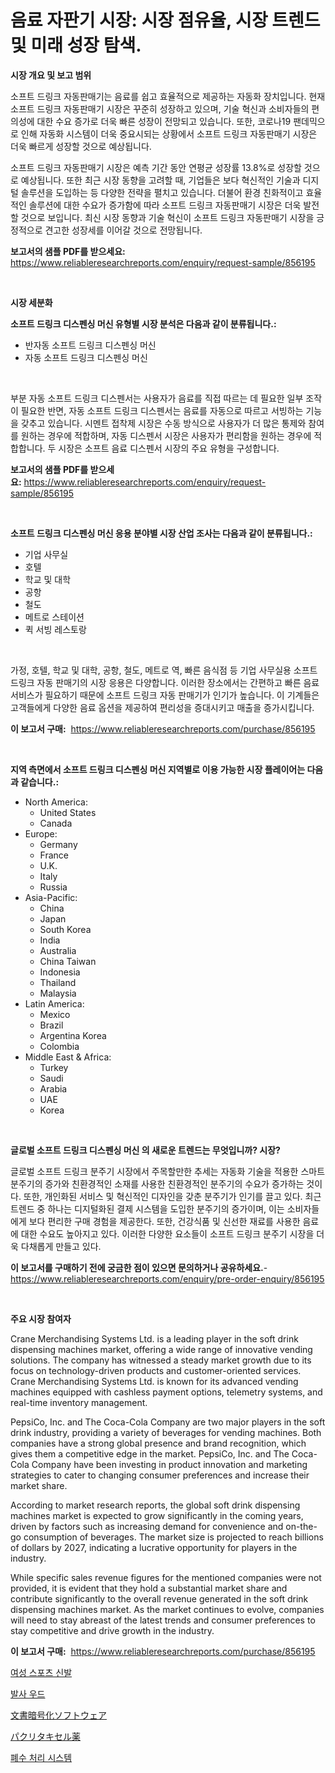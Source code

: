 <p><h1>음료 자판기 시장: 시장 점유율, 시장 트렌드 및 미래 성장 탐색.</h1></p><p><strong>시장 개요 및 보고 범위</strong></p>
<p><p>소프트 드링크 자동판매기는 음료를 쉽고 효율적으로 제공하는 자동화 장치입니다. 현재 소프트 드링크 자동판매기 시장은 꾸준히 성장하고 있으며, 기술 혁신과 소비자들의 편의성에 대한 수요 증가로 더욱 빠른 성장이 전망되고 있습니다. 또한, 코로나19 팬데믹으로 인해 자동화 시스템이 더욱 중요시되는 상황에서 소프트 드링크 자동판매기 시장은 더욱 빠르게 성장할 것으로 예상됩니다.</p><p>소프트 드링크 자동판매기 시장은 예측 기간 동안 연평균 성장률 13.8%로 성장할 것으로 예상됩니다. 또한 최근 시장 동향을 고려할 때, 기업들은 보다 혁신적인 기술과 디지털 솔루션을 도입하는 등 다양한 전략을 펼치고 있습니다. 더불어 환경 친화적이고 효율적인 솔루션에 대한 수요가 증가함에 따라 소프트 드링크 자동판매기 시장은 더욱 발전할 것으로 보입니다. 최신 시장 동향과 기술 혁신이 소프트 드링크 자동판매기 시장을 긍정적으로 견고한 성장세를 이어갈 것으로 전망됩니다.</p></p>
<p><strong>보고서의 샘플 PDF를 받으세요:</strong> <a href="https://www.reliableresearchreports.com/enquiry/request-sample/856195">https://www.reliableresearchreports.com/enquiry/request-sample/856195</a></p>
<p>&nbsp;</p>
<p><strong>시장 세분화</strong></p>
<p><strong>소프트 드링크 디스펜싱 머신 유형별 시장 분석은 다음과 같이 분류됩니다.:</strong></p>
<p><ul><li>반자동 소프트 드링크 디스펜싱 머신</li><li>자동 소프트 드링크 디스펜싱 머신</li></ul></p>
<p>&nbsp;</p>
<p><p>부분 자동 소프트 드링크 디스펜서는 사용자가 음료를 직접 따르는 데 필요한 일부 조작이 필요한 반면, 자동 소프트 드링크 디스펜서는 음료를 자동으로 따르고 서빙하는 기능을 갖추고 있습니다. 시멘트 접착제 시장은 수동 방식으로 사용자가 더 많은 통제와 참여를 원하는 경우에 적합하며, 자동 디스펜서 시장은 사용자가 편리함을 원하는 경우에 적합합니다. 두 시장은 소프트 음료 디스펜서 시장의 주요 유형을 구성합니다.</p></p>
<p><strong>보고서의 샘플 PDF를 받으세요:</strong>&nbsp;<a href="https://www.reliableresearchreports.com/enquiry/request-sample/856195">https://www.reliableresearchreports.com/enquiry/request-sample/856195</a></p>
<p>&nbsp;</p>
<p><strong> 소프트 드링크 디스펜싱 머신 응용 분야별 시장 산업 조사는 다음과 같이 분류됩니다.:</strong></p>
<p><ul><li>기업 사무실</li><li>호텔</li><li>학교 및 대학</li><li>공항</li><li>철도</li><li>메트로 스테이션</li><li>퀵 서빙 레스토랑</li></ul></p>
<p>&nbsp;</p>
<p><p>가정, 호텔, 학교 및 대학, 공항, 철도, 메트로 역, 빠른 음식점 등 기업 사무실용 소프트 드링크 자동 판매기의 시장 응용은 다양합니다. 이러한 장소에서는 간편하고 빠른 음료 서비스가 필요하기 때문에 소프트 드링크 자동 판매기가 인기가 높습니다. 이 기계들은 고객들에게 다양한 음료 옵션을 제공하여 편리성을 증대시키고 매출을 증가시킵니다.</p></p>
<p><strong>이 보고서 구매:</strong>&nbsp; <a href="https://www.reliableresearchreports.com/purchase/856195">https://www.reliableresearchreports.com/purchase/856195</a></p>
<p>&nbsp;</p>
<p><strong>지역 측면에서 소프트 드링크 디스펜싱 머신 지역별로 이용 가능한 시장 플레이어는 다음과 같습니다.:</strong></p>
<p><ul>
    <li>
        North America:
        <ul>
            <li>United States</li>
            <li>Canada</li>
        </ul>
    </li>
    <li>
        Europe:
        <ul>
            <li>Germany</li>
            <li>France</li>
            <li>U.K.</li>
            <li>Italy</li>
            <li>Russia</li>
        </ul>
    </li>
    <li>
        Asia-Pacific:
        <ul>
            <li>China</li>
            <li>Japan</li>
            <li>South Korea</li>
            <li>India</li>
            <li>Australia</li>
            <li>China Taiwan</li>
            <li>Indonesia</li>
            <li>Thailand</li>
            <li>Malaysia</li>
        </ul>
    </li>
    <li>
        Latin America:
        <ul>
            <li>Mexico</li>
            <li>Brazil</li>
            <li>Argentina Korea</li>
            <li>Colombia</li>
        </ul>
    </li>
    <li>
        Middle East & Africa:
        <ul>
            <li>Turkey</li>
            <li>Saudi</li>
            <li>Arabia</li>
            <li>UAE</li>
            <li>Korea</li>
        </ul>
    </li>
    </ul></p>
<p>&nbsp;</p>
<p><strong>글로벌 소프트 드링크 디스펜싱 머신 의 새로운 트렌드는 무엇입니까? 시장?</strong></p>
<p><p>글로벌 소프트 드링크 분주기 시장에서 주목할만한 추세는 자동화 기술을 적용한 스마트 분주기의 증가와 친환경적인 소재를 사용한 친환경적인 분주기의 수요가 증가하는 것이다. 또한, 개인화된 서비스 및 혁신적인 디자인을 갖춘 분주기가 인기를 끌고 있다. 최근 트렌드 중 하나는 디지털화된 결제 시스템을 도입한 분주기의 증가이며, 이는 소비자들에게 보다 편리한 구매 경험을 제공한다. 또한, 건강식품 및 신선한 재료를 사용한 음료에 대한 수요도 높아지고 있다. 이러한 다양한 요소들이 소프트 드링크 분주기 시장을 더욱 다채롭게 만들고 있다.</p></p>
<p><strong>이 보고서를 구매하기 전에 궁금한 점이 있으면 문의하거나 공유하세요.</strong>- <a href="https://www.reliableresearchreports.com/enquiry/pre-order-enquiry/856195">https://www.reliableresearchreports.com/enquiry/pre-order-enquiry/856195</a></p>
<p>&nbsp;</p>
<p><strong>주요 시장 참여자</strong></p>
<p><p>Crane Merchandising Systems Ltd. is a leading player in the soft drink dispensing machines market, offering a wide range of innovative vending solutions. The company has witnessed a steady market growth due to its focus on technology-driven products and customer-oriented services. Crane Merchandising Systems Ltd. is known for its advanced vending machines equipped with cashless payment options, telemetry systems, and real-time inventory management.</p><p>PepsiCo, Inc. and The Coca-Cola Company are two major players in the soft drink industry, providing a variety of beverages for vending machines. Both companies have a strong global presence and brand recognition, which gives them a competitive edge in the market. PepsiCo, Inc. and The Coca-Cola Company have been investing in product innovation and marketing strategies to cater to changing consumer preferences and increase their market share.</p><p>According to market research reports, the global soft drink dispensing machines market is expected to grow significantly in the coming years, driven by factors such as increasing demand for convenience and on-the-go consumption of beverages. The market size is projected to reach billions of dollars by 2027, indicating a lucrative opportunity for players in the industry.</p><p>While specific sales revenue figures for the mentioned companies were not provided, it is evident that they hold a substantial market share and contribute significantly to the overall revenue generated in the soft drink dispensing machines market. As the market continues to evolve, companies will need to stay abreast of the latest trends and consumer preferences to stay competitive and drive growth in the industry.</p></p>
<p><strong>이 보고서 구매:</strong>&nbsp;&nbsp;<a href="https://www.reliableresearchreports.com/purchase/856195">https://www.reliableresearchreports.com/purchase/856195</a></p>
<p><p><a href="https://medium.com/@kelvinfeenrey98677/%EC%97%AC%EC%84%B1-%EC%8A%A4%ED%8F%AC%EC%B8%A0-%EC%8B%A0%EB%B0%9C-%EC%8B%9C%EC%9E%A5-%EA%B2%BD%EC%9F%81-%EB%B6%84%EC%84%9D-%EC%8B%9C%EC%9E%A5-%EB%8F%99%ED%96%A5-%EB%B0%8F-2031%EB%85%84%EA%B9%8C%EC%A7%80%EC%9D%98-%EC%98%88%EC%B8%A1-5f269130caac">여성 스포츠 신발</a></p><p><a href="https://github.com/lzrvbyqzftro57/Market-Research-Report-List-1/blob/main/60481412304.md">발사 우드</a></p><p><a href="https://medium.com/@cielostamm/%E3%83%89%E3%82%AD%E3%83%A5%E3%83%A1%E3%83%B3%E3%83%88%E6%9A%97%E5%8F%B7%E5%8C%96%E3%82%BD%E3%83%95%E3%83%88%E3%82%A6%E3%82%A7%E3%82%A2%E5%B8%82%E5%A0%B4%E3%81%AF-%E5%B8%82%E5%A0%B4%E3%82%B7%E3%82%A7%E3%82%A2-%E5%B8%82%E5%A0%B4%E5%8B%95%E5%90%91-%E5%B8%82%E5%A0%B4%E6%88%90%E9%95%B7%E3%81%AB%E9%96%A2%E3%81%99%E3%82%8B%E6%83%85%E5%A0%B1%E3%82%92%E6%8F%90%E4%BE%9B%E3%81%97%E3%81%BE%E3%81%99-99a9d476e385">文書暗号化ソフトウェア</a></p><p><a href="https://medium.com/@pedrogers56456/%E3%83%91%E3%82%AF%E3%83%AA%E3%82%BF%E3%82%AD%E3%82%BB%E3%83%AB%E8%96%AC%E5%B8%82%E5%A0%B4-%E7%AB%B6%E4%BA%89%E5%88%86%E6%9E%90-%E5%B8%82%E5%A0%B4%E5%8B%95%E5%90%91%E3%81%8A%E3%82%88%E3%81%B32031%E5%B9%B4%E3%81%BE%E3%81%A7%E3%81%AE%E4%BA%88%E6%B8%AC-004da8455edb">パクリタキセル薬</a></p><p><a href="https://github.com/vs019sa3m8x/Market-Research-Report-List-1/blob/main/94301962305.md">폐수 처리 시스템</a></p></p>
